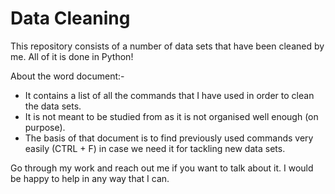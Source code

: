 # Data Cleaning
This repository consists of a number of data sets that have been cleaned by me. All of it is done in Python!

About the word document:-
- It contains a list of all the commands that I have used in order to clean the data sets. 
- It is not meant to be studied from as it is not organised well enough (on purpose).
- The basis of that document is to find previously used commands very easily (CTRL + F) in case we need it for tackling new data sets.

Go through my work and reach out me if you want to talk about it. 
I would be happy to help in any way that I can.
